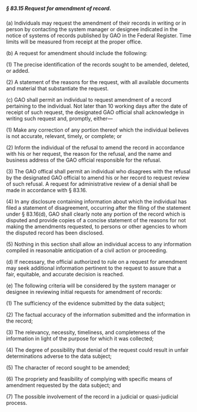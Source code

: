 ##### § 83.15 Request for amendment of record. #####

(a) Individuals may request the amendment of their records in writing or in person by contacting the system manager or designee indicated in the notice of systems of records published by GAO in the Federal Register. Time limits will be measured from receipt at the proper office.

(b) A request for amendment should include the following:

(1) The precise identification of the records sought to be amended, deleted, or added.

(2) A statement of the reasons for the request, with all available documents and material that substantiate the request.

(c) GAO shall permit an individual to request amendment of a record pertaining to the individual. Not later than 10 working days after the date of receipt of such request, the designated GAO official shall acknowledge in writing such request and, promptly, either—

(1) Make any correction of any portion thereof which the individual believes is not accurate, relevant, timely, or complete; or

(2) Inform the individual of the refusal to amend the record in accordance with his or her request, the reason for the refusal, and the name and business address of the GAO official responsible for the refusal.

(3) The GAO offical shall permit an individual who disagrees with the refusal by the designated GAO official to amend his or her record to request review of such refusal. A request for administrative review of a denial shall be made in accordance with § 83.16.

(4) In any disclosure containing information about which the individual has filed a statement of disagreement, occurring after the filing of the statement under § 83.16(d), GAO shall clearly note any portion of the record which is disputed and provide copies of a concise statement of the reasons for not making the amendments requested, to persons or other agencies to whom the disputed record has been disclosed.

(5) Nothing in this section shall allow an individual access to any information compiled in reasonable anticipation of a civil action or proceeding.

(d) If necessary, the official authorized to rule on a request for amendment may seek additional information pertinent to the request to assure that a fair, equitable, and accurate decision is reached.

(e) The following criteria will be considered by the system manager or designee in reviewing initial requests for amendment of records:

(1) The sufficiency of the evidence submitted by the data subject;

(2) The factual accuracy of the information submitted and the information in the record;

(3) The relevancy, necessity, timeliness, and completeness of the information in light of the purpose for which it was collected;

(4) The degree of possibility that denial of the request could result in unfair determinations adverse to the data subject;

(5) The character of record sought to be amended;

(6) The propriety and feasibility of complying with specific means of amendment requested by the data subject; and

(7) The possible involvement of the record in a judicial or quasi-judicial process.